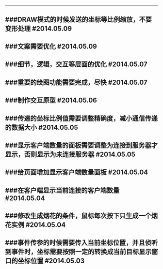 ###
#
---
###DRAW模式的时候发送的坐标等比例缩放，不要变形处理
#2014.05.09
---
###文案需要优化
#2014.05.09
---
###细节，逻辑，交互等层面的优化
#2014.05.07
---
###重要的绘图功能需要完成，尽快
#2014.05.07
---
###制作交互原型
#2014.05.06
---
###传递的坐标比例值需要调整精确度，减小通信传递的数据大小
#2014.05.05
---
###显示客户端数量的面板需要调整为连接到服务器才显示，否则显示为未连接服务器
#2014.05.05
---
###给页面增加显示客户端数量面板
#2014.05.04
---
###在客户端显示当前连接的客户端数量
#2014.05.04
---
###修改生成烟花的条件，鼠标每次按下只生成一个烟花实例
#2014.05.04
---
###事件传参的时候需要传入当前坐标位置，并且侦听到事件时，坐标需要按照一定的转换成当前目标显示窗口的坐标位置
#2014.05.03
---
